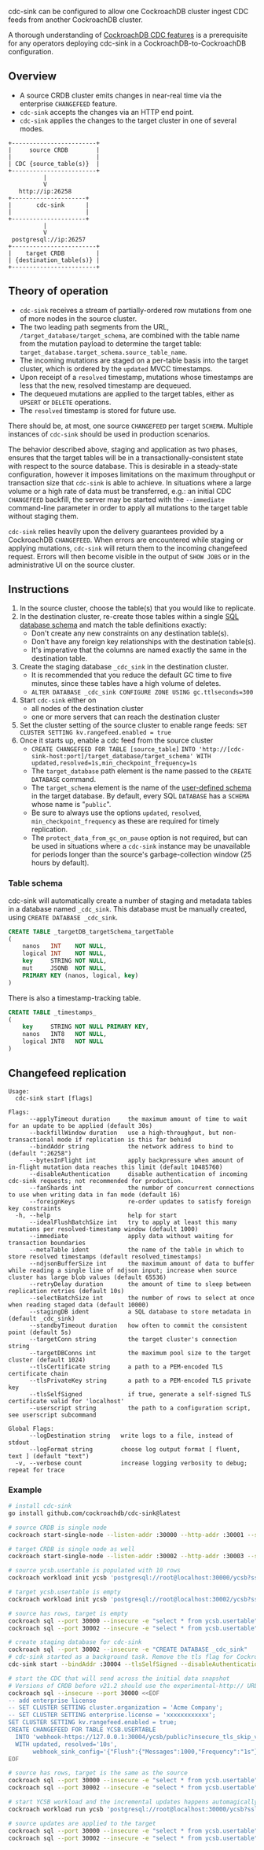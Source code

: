 cdc-sink can be configured to allow one CockroachDB cluster ingest CDC feeds from another CockroachDB cluster.

A thorough understanding of [CockroachDB CDC features](https://www.cockroachlabs.com/docs/stable/change-data-capture-overview.html)
is a prerequisite for any operators deploying cdc-sink in a CockroachDB-to-CockroachDB configuration.

## Overview

- A source CRDB cluster emits changes in near-real time via the enterprise `CHANGEFEED` feature.
- `cdc-sink` accepts the changes via an HTTP end point.
- `cdc-sink` applies the changes to the target cluster in one of several modes.

```text
+------------------------+
|     source CRDB        |
|                        |
| CDC {source_table(s)}  |
+------------------------+
          |
          V
   http://ip:26258
+---------------------+
|       cdc-sink      |
|                     |
+---------------------+
          |
          V
 postgresql://ip:26257
+------------------------+
|    target CRDB         |
| {destination_table(s)} |
+------------------------+

```

## Theory of operation

- `cdc-sink` receives a stream of partially-ordered row mutations from one of more nodes in the
  source cluster.
- The two leading path segments from the URL,
  `/target_database/target_schema`, are combined with the table name from the mutation payload to
  determine the target table:
  `target_database.target_schema.source_table_name`.
- The incoming mutations are staged on a per-table basis into the target cluster, which is ordered
  by the `updated` MVCC timestamps.
- Upon receipt of a `resolved` timestamp, mutations whose timestamps are less that the new, resolved
  timestamp are dequeued.
- The dequeued mutations are applied to the target tables, either as
  `UPSERT` or `DELETE` operations.
- The `resolved` timestamp is stored for future use.

There should be, at most, one source `CHANGEFEED` per target `SCHEMA`. Multiple instances
of `cdc-sink` should be used in production scenarios.

The behavior described above, staging and application as two phases, ensures that the target tables
will be in a transactionally-consistent state with respect to the source database. This is desirable
in a steady-state configuration, however it imposes limitations on the maximum throughput or
transaction size that `cdc-sink` is able to achieve. In situations where a large volume or a high
rate of data must be transferred, e.g.: an initial CDC `CHANGEFEED` backfill, the server may be
started with the `--immediate` command-line parameter in order to apply all mutations to the target
table without staging them.

`cdc-sink` relies heavily upon the delivery guarantees provided by a CockroachDB `CHANGEFEED`. When
errors are encountered while staging or applying mutations, `cdc-sink` will return them to the
incoming changefeed request. Errors will then become visible in the output of `SHOW JOBS` or in the
administrative UI on the source cluster.

## Instructions

1. In the source cluster, choose the table(s) that you would like to replicate.
1. In the destination cluster, re-create those tables within a
   single [SQL database schema](https://www.cockroachlabs.com/docs/stable/sql-name-resolution#naming-hierarchy)
   and match the table definitions exactly:
    - Don't create any new constraints on any destination table(s).
    - Don't have any foreign key relationships with the destination table(s).
    - It's imperative that the columns are named exactly the same in the destination table.
1. Create the staging database `_cdc_sink` in the destination cluster.
    - It is recommended that you reduce the default GC time to five minutes, since these tables have a high volume of deletes.
    - `ALTER DATABASE _cdc_sink CONFIGURE ZONE USING gc.ttlseconds=300`
1. Start `cdc-sink` either on
    - all nodes of the destination cluster
    - one or more servers that can reach the destination cluster
1. Set the cluster setting of the source cluster to enable range feeds:
   `SET CLUSTER SETTING kv.rangefeed.enabled = true`
1. Once it starts up, enable a cdc feed from the source cluster
    - `CREATE CHANGEFEED FOR TABLE [source_table]`
      `INTO 'http://[cdc-sink-host:port]/target_database/target_schema' WITH updated,resolved=1s,min_checkpoint_frequency=1s`
    - The `target_database` path element is the name passed to the `CREATE DATABASE` command.
    - The `target_schema` element is the name of
      the [user-defined schema](https://www.cockroachlabs.com/docs/stable/create-schema.html) in the
      target database. By default, every SQL `DATABASE` has a `SCHEMA` whose name is "`public`".
    - Be sure to always use the options `updated`, `resolved`, `min_checkpoint_frequency` as these are required for timely replication.
    - The `protect_data_from_gc_on_pause` option is not required, but can be used in situations
      where a `cdc-sink` instance may be unavailable for periods longer than the source's
      garbage-collection window (25 hours by default).


### Table schema

cdc-sink will automatically create a number of staging and metadata tables in a database named `_cdc_sink`.
This database must be manually created, using `CREATE DATABASE _cdc_sink`.

```sql
CREATE TABLE _targetDB_targetSchema_targetTable
(
    nanos   INT    NOT NULL,
    logical INT    NOT NULL,
    key     STRING NOT NULL,
    mut     JSONB  NOT NULL,
    PRIMARY KEY (nanos, logical, key)
)
```

There is also a timestamp-tracking table.

```sql
CREATE TABLE _timestamps_
(
    key     STRING NOT NULL PRIMARY KEY,
    nanos   INT8   NOT NULL,
    logical INT8   NOT NULL
)
```

## Changefeed replication

```text
Usage:
  cdc-sink start [flags]

Flags:
      --applyTimeout duration     the maximum amount of time to wait for an update to be applied (default 30s)
      --backfillWindow duration   use a high-throughput, but non-transactional mode if replication is this far behind
      --bindAddr string           the network address to bind to (default ":26258")
      --bytesInFlight int         apply backpressure when amount of in-flight mutation data reaches this limit (default 10485760)
      --disableAuthentication     disable authentication of incoming cdc-sink requests; not recommended for production.
      --fanShards int             the number of concurrent connections to use when writing data in fan mode (default 16)
      --foreignKeys               re-order updates to satisfy foreign key constraints
  -h, --help                      help for start
      --idealFlushBatchSize int   try to apply at least this many mutations per resolved-timestamp window (default 1000)
      --immediate                 apply data without waiting for transaction boundaries
      --metaTable ident           the name of the table in which to store resolved timestamps (default resolved_timestamps)
      --ndjsonBufferSize int      the maximum amount of data to buffer while reading a single line of ndjson input; increase when source cluster has large blob values (default 65536)
      --retryDelay duration       the amount of time to sleep between replication retries (default 10s)
      --selectBatchSize int       the number of rows to select at once when reading staged data (default 10000)
      --stagingDB ident           a SQL database to store metadata in (default _cdc_sink)
      --standbyTimeout duration   how often to commit the consistent point (default 5s)
      --targetConn string         the target cluster's connection string
      --targetDBConns int         the maximum pool size to the target cluster (default 1024)
      --tlsCertificate string     a path to a PEM-encoded TLS certificate chain
      --tlsPrivateKey string      a path to a PEM-encoded TLS private key
      --tlsSelfSigned             if true, generate a self-signed TLS certificate valid for 'localhost'
      --userscript string         the path to a configuration script, see userscript subcommand

Global Flags:
      --logDestination string   write logs to a file, instead of stdout
      --logFormat string        choose log output format [ fluent, text ] (default "text")
  -v, --verbose count           increase logging verbosity to debug; repeat for trace
```

### Example

```bash
# install cdc-sink
go install github.com/cockroachdb/cdc-sink@latest

# source CRDB is single node
cockroach start-single-node --listen-addr :30000 --http-addr :30001 --store cockroach-data/30000 --insecure --background

# target CRDB is single node as well
cockroach start-single-node --listen-addr :30002 --http-addr :30003 --store cockroach-data/30002 --insecure --background

# source ycsb.usertable is populated with 10 rows
cockroach workload init ycsb 'postgresql://root@localhost:30000/ycsb?sslmode=disable' --families=false --insert-count=10

# target ycsb.usertable is empty
cockroach workload init ycsb 'postgresql://root@localhost:30002/ycsb?sslmode=disable' --families=false --insert-count=0

# source has rows, target is empty
cockroach sql --port 30000 --insecure -e "select * from ycsb.usertable"
cockroach sql --port 30002 --insecure -e "select * from ycsb.usertable"

# create staging database for cdc-sink
cockroach sql --port 30002 --insecure -e "CREATE DATABASE _cdc_sink"
# cdc-sink started as a background task. Remove the tls flag for CockroachDB <= v21.1
cdc-sink start --bindAddr :30004 --tlsSelfSigned --disableAuthentication --targetConn 'postgresql://root@localhost:30002/?sslmode=disable' &

# start the CDC that will send across the initial data snapshot
# Versions of CRDB before v21.2 should use the experimental-http:// URL scheme
cockroach sql --insecure --port 30000 <<EOF
-- add enterprise license
-- SET CLUSTER SETTING cluster.organization = 'Acme Company';
-- SET CLUSTER SETTING enterprise.license = 'xxxxxxxxxxxx';
SET CLUSTER SETTING kv.rangefeed.enabled = true;
CREATE CHANGEFEED FOR TABLE YCSB.USERTABLE
  INTO 'webhook-https://127.0.0.1:30004/ycsb/public?insecure_tls_skip_verify=true'
  WITH updated, resolved='10s',
       webhook_sink_config='{"Flush":{"Messages":1000,"Frequency":"1s"}}';
EOF

# source has rows, target is the same as the source
cockroach sql --port 30000 --insecure -e "select * from ycsb.usertable"
cockroach sql --port 30002 --insecure -e "select * from ycsb.usertable"

# start YCSB workload and the incremental updates happens automagically
cockroach workload run ycsb 'postgresql://root@localhost:30000/ycsb?sslmode=disable' --families=false --insert-count=100 --concurrency=1 &

# source updates are applied to the target
cockroach sql --port 30000 --insecure -e "select * from ycsb.usertable"
cockroach sql --port 30002 --insecure -e "select * from ycsb.usertable"
```
